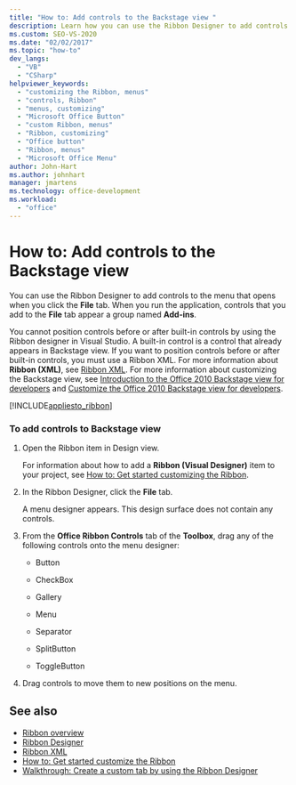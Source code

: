 ```yaml
---
title: "How to: Add controls to the Backstage view "
description: Learn how you can use the Ribbon Designer to add controls to the menu that opens when you click the File tab.
ms.custom: SEO-VS-2020
ms.date: "02/02/2017"
ms.topic: "how-to"
dev_langs:
  - "VB"
  - "CSharp"
helpviewer_keywords:
  - "customizing the Ribbon, menus"
  - "controls, Ribbon"
  - "menus, customizing"
  - "Microsoft Office Button"
  - "custom Ribbon, menus"
  - "Ribbon, customizing"
  - "Office button"
  - "Ribbon, menus"
  - "Microsoft Office Menu"
author: John-Hart
ms.author: johnhart
manager: jmartens
ms.technology: office-development
ms.workload:
  - "office"
---
```

# How to: Add controls to the Backstage view
  You can use the Ribbon Designer to add controls to the menu that opens when you click the **File** tab. When you run the application, controls that you add to the **File** tab appear a group named **Add-ins**.

 You cannot position controls before or after built-in controls by using the Ribbon designer in Visual Studio. A built-in control is a control that already appears in Backstage view. If you want to position controls before or after built-in controls, you must use a Ribbon XML. For more information about **Ribbon (XML)**, see [Ribbon XML](../vsto/ribbon-xml.md). For more information about customizing the Backstage view, see [Introduction to the Office 2010 Backstage view for developers](/previous-versions/office/developer/office-2010/ee691833(v=office.14)) and [Customize the Office 2010 Backstage view for developers](/previous-versions/office/developer/office-2010/ee815851(v=office.14)).

 [!INCLUDE[appliesto_ribbon](../vsto/includes/appliesto-ribbon-md.md)]

### To add controls to Backstage view

1. Open the Ribbon item in Design view.

     For information about how to add a **Ribbon (Visual Designer)** item to your project, see [How to: Get started customizing the Ribbon](../vsto/how-to-get-started-customizing-the-ribbon.md).

2. In the Ribbon Designer, click the **File** tab.

     A menu designer appears. This design surface does not contain any controls.

3. From the **Office Ribbon Controls** tab of the **Toolbox**, drag any of the following controls onto the menu designer:

    - Button

    - CheckBox

    - Gallery

    - Menu

    - Separator

    - SplitButton

    - ToggleButton

4. Drag controls to move them to new positions on the menu.

## See also
- [Ribbon overview](../vsto/ribbon-overview.md)
- [Ribbon Designer](../vsto/ribbon-designer.md)
- [Ribbon XML](../vsto/ribbon-xml.md)
- [How to: Get started customize the Ribbon](../vsto/how-to-get-started-customizing-the-ribbon.md)
- [Walkthrough: Create a custom tab by using the Ribbon Designer](../vsto/walkthrough-creating-a-custom-tab-by-using-the-ribbon-designer.md)
